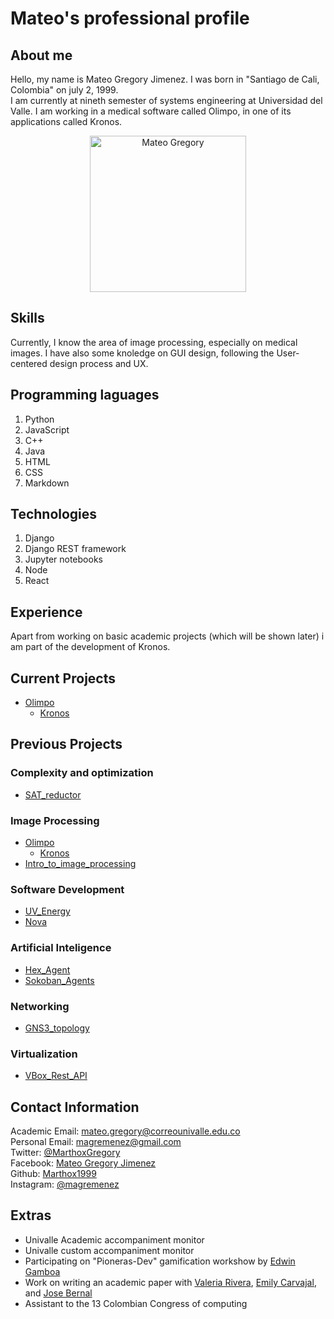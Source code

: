# Mateo's professional profile

## About me

Hello, my name is Mateo Gregory Jimenez. I was born in "Santiago de Cali, Colombia" on july 2, 1999. \
 I am currently at nineth semester of systems engineering at Universidad del Valle. I am working in a medical software called Olimpo, in one of its applications called Kronos.

<div style="text-align:center">
<img src="https://scontent.fclo2-1.fna.fbcdn.net/v/t1.0-9/118956535_4290534337688628_9123426041119526093_o.jpg?_nc_cat=106&_nc_sid=09cbfe&_nc_ohc=ldAQu94VYkYAX_daopB&_nc_ht=scontent.fclo2-1.fna&oh=5b2dbc40ee855c398a75f191770c7918&oe=5FA39BF1" alt="Mateo Gregory" style="width:250px;height:250px;">
</div>

## Skills

Currently, I know the area of image processing, especially on medical images. I have also some knoledge on GUI design, following the User-centered design process and UX.

## Programming laguages

1. Python
2. JavaScript
3. C++
4. Java
5. HTML
6. CSS
7. Markdown

## Technologies

1. Django
2. Django REST framework
3. Jupyter notebooks
4. Node
5. React

## Experience

Apart from working on basic academic projects (which will be shown later) i am part of the development of Kronos.

## Current Projects

* [Olimpo](https://github.com/orgs/MCV-Univalle/teams/olimpo)
  * [Kronos](https://github.com/MCV-Univalle/kronos)

## Previous Projects

### Complexity and optimization

* [SAT_reductor](https://github.com/Marthox1999/SAT_reductor)

### Image Processing

* [Olimpo](https://github.com/orgs/MCV-Univalle/teams/olimpo)
  * [Kronos](https://github.com/MCV-Univalle/kronos)
* [Intro_to_image_processing](https://github.com/Marthox1999/ImageProcessing)

### Software Development

* [UV_Energy](https://github.com/Marthox1999/UV-Energy)
* [Nova](https://github.com/Marthox1999/Nova)

### Artificial Inteligence

* [Hex_Agent](https://github.com/Marthox1999/Hex_Agent)
* [Sokoban_Agents](https://github.com/Marthox1999/sokobanAgents)

### Networking

* [GNS3_topology](https://github.com/Marthox1999/gns3_topology)

### Virtualization

* [VBox_Rest_API](https://github.com/Marthox1999/VBoxRESTAPI)

## Contact Information

Academic Email: [mateo.gregory@correounivalle.edu.co](mateo.gregory@correounivalle.edu.co)\
Personal Email: [magremenez@gmail.com](magremenez@gmail.com)\
Twitter: [@MarthoxGregory](https://twitter.com/MarthoxGregory) \
Facebook: [Mateo Gregory Jimenez]([VBox_Rest_API](https://github.com/Marthox1999/VBoxRESTAPI)) \
Github: [Marthox1999](https://github.com/Marthox1999) \
Instagram: [@magremenez](https://www.instagram.com/magremenez/)

## Extras

* Univalle Academic accompaniment monitor
* Univalle custom accompaniment monitor
* Participating on "Pioneras-Dev" gamification workshow by [Edwin Gamboa](https://github.com/edwingamboa)
* Work on writing an academic paper with [Valeria Rivera](https://github.com/Valeriarm), [Emily Carvajal](https://github.com/emyesme), and [Jose Bernal]()
* Assistant to the 13 Colombian Congress of computing
